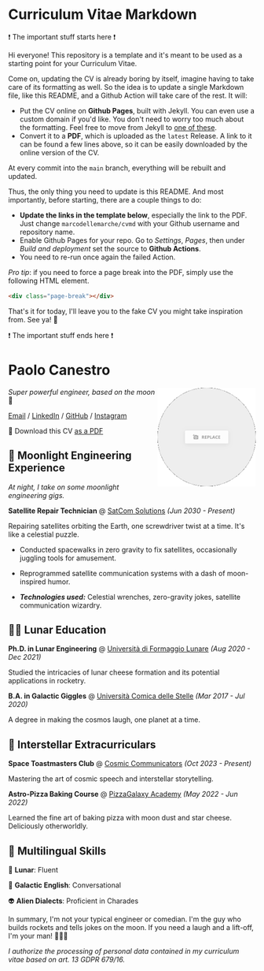 # Curriculum Vitae Markdown

❗ The important stuff starts here ❗

Hi everyone! This repository is a template and it's meant to be used as a starting point for your Curriculum Vitae.

Come on, updating the CV is already boring by itself, imagine having to take care of its formatting as well. So the idea is to update a single Markdown file, like this README, and a Github Action will take care of the rest. It will:

- Put the CV online on **Github Pages**, built with Jekyll. You can even use a custom domain if you'd like. You don't need to worry too much about the formatting. Feel free to move from Jekyll to [one of these](https://github.com/pages-themes).
- Convert it to a **PDF**, which is uploaded as the `latest` Release. A link to it can be found a few lines above, so it can be easily downloaded by the online version of the CV.

At every commit into the `main` branch, everything will be rebuilt and updated.

Thus, the only thing you need to update is this README. And most importantly, before starting, there are a couple things to do:

- **Update the links in the template below**, especially the link to the PDF. Just change `marcodellemarche/cvmd` with your Github username and repository name.
- Enable Github Pages for your repo. Go to *Settings*, *Pages*, then under *Build and deployment* set the source to **Github Actions**.
- You need to re-run once again the failed Action.

*Pro tip*: if you need to force a page break into the PDF, simply use the following HTML element.

```html
<div class="page-break"></div>
```

That's it for today, I'll leave you to the fake CV you might take inspiration from. See ya! 👋

❗ The important stuff ends here ❗

<div class="page-break"></div>

# Paolo Canestro

<img src="assets/profile.png" alt="Profile picture" width="200" align="right"/>

*Super powerful engineer, based on the moon* 🌝

[Email](mailto:paolo@canestro.com) / [LinkedIn](https://www.linkedin.com/in/cvmd) / [GitHub](https://github.com/cvmd) / [Instagram](https://www.instagram.com/cvmd)

📎 Download this CV [as a PDF](https://github.com/marcodellemarche/cvmd/releases/download/latest/cv.pdf)

## 🌙 Moonlight Engineering Experience

*At night, I take on some moonlight engineering gigs.*

**Satellite Repair Technician** @ [SatCom Solutions](http://satcomsolutions.net) *(Jun 2030 - Present)*

Repairing satellites orbiting the Earth, one screwdriver twist at a time. It's like a celestial puzzle.

- Conducted spacewalks in zero gravity to fix satellites, occasionally juggling tools for amusement.

- Reprogrammed satellite communication systems with a dash of moon-inspired humor.

- ***Technologies used:*** Celestial wrenches, zero-gravity jokes, satellite communication wizardry.

## 👨‍🚀 Lunar Education

**Ph.D. in Lunar Engineering** @ [Università di Formaggio Lunare](https://www.formaggiolunare.edu) *(Aug 2020 - Dec 2021)*

Studied the intricacies of lunar cheese formation and its potential applications in rocketry.

**B.A. in Galactic Giggles** @ [Università Comica delle Stelle](https://www.stellecomiche.edu) *(Mar 2017 - Jul 2020)*

A degree in making the cosmos laugh, one planet at a time.

<div class="page-break"></div>

## 🌌 Interstellar Extracurriculars

**Space Toastmasters Club** @ [Cosmic Communicators](http://cosmiccommunicators.club) *(Oct 2023 - Present)*

Mastering the art of cosmic speech and interstellar storytelling.

**Astro-Pizza Baking Course** @ [PizzaGalaxy Academy](https://www.pizzagalaxy.edu) *(May 2022 - Jun 2022)*

Learned the fine art of baking pizza with moon dust and star cheese. Deliciously otherworldly.

## 💬 Multilingual Skills

🧀 **Lunar**: Fluent

🌌 **Galactic English**: Conversational

👽 **Alien Dialects**: Proficient in Charades

In summary, I'm not your typical engineer or comedian. I'm the guy who builds rockets and tells jokes on the moon. If you need a laugh and a lift-off, I'm your man! 🚀🌝😂

*I authorize the processing of personal data contained in my curriculum vitae based on art. 13 GDPR 679/16.*
